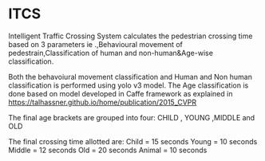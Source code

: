 # ITCS
Intelligent Traffic Crossing System calculates the pedestrian crossing time based on 3 parameters ie .,Behavioural movement of pedestrain,Classification of human and non-human&amp;Age-wise classification.

Both the behavoiural movement classification and Human and Non human classification is performed using yolo v3 model.
The Age classification is done based on model developed in Caffe framework as explained in https://talhassner.github.io/home/publication/2015_CVPR

The final age brackets are grouped into four: CHILD , YOUNG ,MIDDLE and OLD

The final crossing time allotted are:
Child   = 15 seconds 
Young   = 10 seconds 
Middle  = 12 seconds 
Old     = 20 seconds 
Animal  = 10 seconds 

